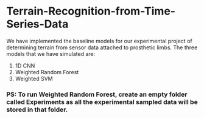 # Terrain-Recognition-from-Time-Series-Data

We have implemented the baseline models for our experimental project of determining terrain from sensor data attached to  prosthetic limbs.
The three models that we have simulated are:
1. 1D CNN
2. Weighted Random Forest
3. Weighted SVM

### PS: To run Weighted Random Forest, create an empty folder called Experiments as all the experimental sampled data will be stored in that folder.